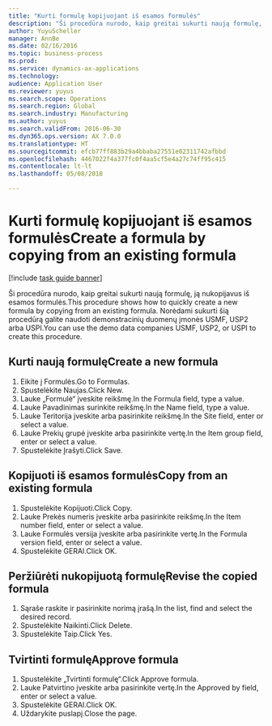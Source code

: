 ```yaml
--- 
title: "Kurti formulę kopijuojant iš esamos formulės"
description: "Ši procedūra nurodo, kaip greitai sukurti naują formulę, ją nukopijavus iš esamos formulės."
author: YuyuScheller
manager: AnnBe
ms.date: 02/16/2016
ms.topic: business-process
ms.prod: 
ms.service: dynamics-ax-applications
ms.technology: 
audience: Application User
ms.reviewer: yuyus
ms.search.scope: Operations
ms.search.region: Global
ms.search.industry: Manufacturing
ms.author: yuyus
ms.search.validFrom: 2016-06-30
ms.dyn365.ops.version: AX 7.0.0
ms.translationtype: HT
ms.sourcegitcommit: efcb77ff883b29a4bbaba27551e02311742afbbd
ms.openlocfilehash: 4467022f4a377fc0f4aa5cf5e4a27c74ff95c415
ms.contentlocale: lt-lt
ms.lasthandoff: 05/08/2018

---
```

# <a name="create-a-formula-by-copying-from-an-existing-formula"></a><span data-ttu-id="4b2de-103">Kurti formulę kopijuojant iš esamos formulės</span><span class="sxs-lookup"><span data-stu-id="4b2de-103">Create a formula by copying from an existing formula</span></span>

[!include [task guide banner](../../includes/task-guide-banner.md)]

<span data-ttu-id="4b2de-104">Ši procedūra nurodo, kaip greitai sukurti naują formulę, ją nukopijavus iš esamos formulės.</span><span class="sxs-lookup"><span data-stu-id="4b2de-104">This procedure shows how to quickly create a new formula by copying from an existing formula.</span></span> <span data-ttu-id="4b2de-105">Norėdami sukurti šią procedūrą galite naudoti demonstracinių duomenų įmonės USMF, USP2 arba USPI.</span><span class="sxs-lookup"><span data-stu-id="4b2de-105">You can use the demo data companies USMF, USP2, or USPI to create this procedure.</span></span>


## <a name="create-a-new-formula"></a><span data-ttu-id="4b2de-106">Kurti naują formulę</span><span class="sxs-lookup"><span data-stu-id="4b2de-106">Create a new formula</span></span>
1. <span data-ttu-id="4b2de-107">Eikite į Formulės.</span><span class="sxs-lookup"><span data-stu-id="4b2de-107">Go to Formulas.</span></span>
2. <span data-ttu-id="4b2de-108">Spustelėkite Naujas.</span><span class="sxs-lookup"><span data-stu-id="4b2de-108">Click New.</span></span>
3. <span data-ttu-id="4b2de-109">Lauke „Formulė“ įveskite reikšmę.</span><span class="sxs-lookup"><span data-stu-id="4b2de-109">In the Formula field, type a value.</span></span>
4. <span data-ttu-id="4b2de-110">Lauke Pavadinimas surinkite reikšmę.</span><span class="sxs-lookup"><span data-stu-id="4b2de-110">In the Name field, type a value.</span></span>
5. <span data-ttu-id="4b2de-111">Lauke Teritorija įveskite arba pasirinkite reikšmę.</span><span class="sxs-lookup"><span data-stu-id="4b2de-111">In the Site field, enter or select a value.</span></span>
6. <span data-ttu-id="4b2de-112">Lauke Prekių grupė įveskite arba pasirinkite vertę.</span><span class="sxs-lookup"><span data-stu-id="4b2de-112">In the Item group field, enter or select a value.</span></span>
7. <span data-ttu-id="4b2de-113">Spustelėkite Įrašyti.</span><span class="sxs-lookup"><span data-stu-id="4b2de-113">Click Save.</span></span>

## <a name="copy-from-an-existing-formula"></a><span data-ttu-id="4b2de-114">Kopijuoti iš esamos formulės</span><span class="sxs-lookup"><span data-stu-id="4b2de-114">Copy from an existing formula</span></span>
1. <span data-ttu-id="4b2de-115">Spustelėkite Kopijuoti.</span><span class="sxs-lookup"><span data-stu-id="4b2de-115">Click Copy.</span></span>
2. <span data-ttu-id="4b2de-116">Lauke Prekės numeris įveskite arba pasirinkite reikšmę.</span><span class="sxs-lookup"><span data-stu-id="4b2de-116">In the Item number field, enter or select a value.</span></span>
3. <span data-ttu-id="4b2de-117">Lauke Formulės versija įveskite arba pasirinkite vertę.</span><span class="sxs-lookup"><span data-stu-id="4b2de-117">In the Formula version field, enter or select a value.</span></span>
4. <span data-ttu-id="4b2de-118">Spustelėkite GERAI.</span><span class="sxs-lookup"><span data-stu-id="4b2de-118">Click OK.</span></span>

## <a name="revise-the-copied-formula"></a><span data-ttu-id="4b2de-119">Peržiūrėti nukopijuotą formulę</span><span class="sxs-lookup"><span data-stu-id="4b2de-119">Revise the copied formula</span></span>
1. <span data-ttu-id="4b2de-120">Sąraše raskite ir pasirinkite norimą įrašą.</span><span class="sxs-lookup"><span data-stu-id="4b2de-120">In the list, find and select the desired record.</span></span>
2. <span data-ttu-id="4b2de-121">Spustelėkite Naikinti.</span><span class="sxs-lookup"><span data-stu-id="4b2de-121">Click Delete.</span></span>
3. <span data-ttu-id="4b2de-122">Spustelėkite Taip.</span><span class="sxs-lookup"><span data-stu-id="4b2de-122">Click Yes.</span></span>

## <a name="approve-formula"></a><span data-ttu-id="4b2de-123">Tvirtinti formulę</span><span class="sxs-lookup"><span data-stu-id="4b2de-123">Approve formula</span></span>
1. <span data-ttu-id="4b2de-124">Spustelėkite „Tvirtinti formulę“.</span><span class="sxs-lookup"><span data-stu-id="4b2de-124">Click Approve formula.</span></span>
2. <span data-ttu-id="4b2de-125">Lauke Patvirtino įveskite arba pasirinkite vertę.</span><span class="sxs-lookup"><span data-stu-id="4b2de-125">In the Approved by field, enter or select a value.</span></span>
3. <span data-ttu-id="4b2de-126">Spustelėkite GERAI.</span><span class="sxs-lookup"><span data-stu-id="4b2de-126">Click OK.</span></span>
4. <span data-ttu-id="4b2de-127">Uždarykite puslapį.</span><span class="sxs-lookup"><span data-stu-id="4b2de-127">Close the page.</span></span>


